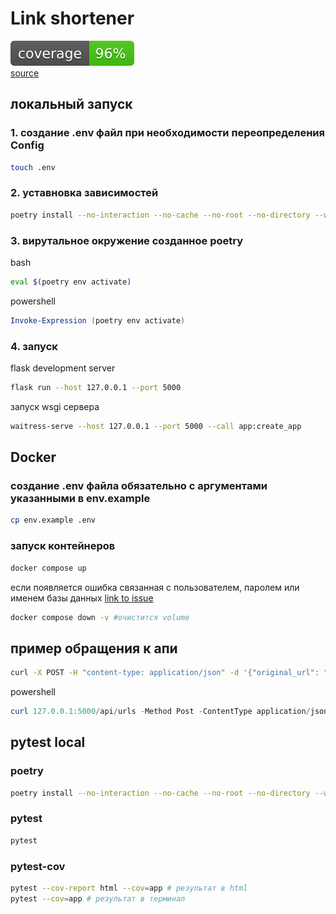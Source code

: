 # Link shortener
![Coverage](https://raw.githubusercontent.com/FruKun/link-shortener/master/coverage.svg)  
[source](https://github.com/avito-tech/auto-backend-trainee-assignment) 
## локальный запуск
### 1. создание .env файл при необходимости переопределения Config
```bash
touch .env
```
### 2. уставновка зависимостей
```bash
poetry install --no-interaction --no-cache --no-root --no-directory --without dev, postgres
```
### 3. вирутальное окружение созданное poetry
bash
```bash
eval $(poetry env activate)
```
powershell
```powershell
Invoke-Expression (poetry env activate)
```
### 4. запуск 
flask development server 
```bash
flask run --host 127.0.0.1 --port 5000
```
запуск wsgi сервера
```bash
waitress-serve --host 127.0.0.1 --port 5000 --call app:create_app
``` 
## Docker
### создание .env файла обязательно с аргументами указанными в env.example
```bash
cp env.example .env
```
### запуск контейнеров
```bash
docker compose up
```
если появляется ошибка связанная с пользователем, паролем или именем базы данных [link to issue](https://github.com/docker-library/postgres/issues/203#issuecomment-255200501)
```bash
docker compose down -v #очистится volume
```
## пример обращения к апи
```bash
curl -X POST -H "content-type: application/json" -d '{"original_url": "https://google.com", "short_url":"aboba"}' 127.0.0.1:5000/api/urls
```
powershell
```powershell
curl 127.0.0.1:5000/api/urls -Method Post -ContentType application/json -Body '{"original_url": "https://google.com", "short_url":"aboba"}'
```
## pytest local
### poetry
```bash
poetry install --no-interaction --no-cache --no-root --no-directory --with dev --without postgres
```
### pytest
```bash
pytest
```
### pytest-cov
```bash
pytest --cov-report html --cov=app # результат в html
pytest --cov=app # результат в терминал
```

